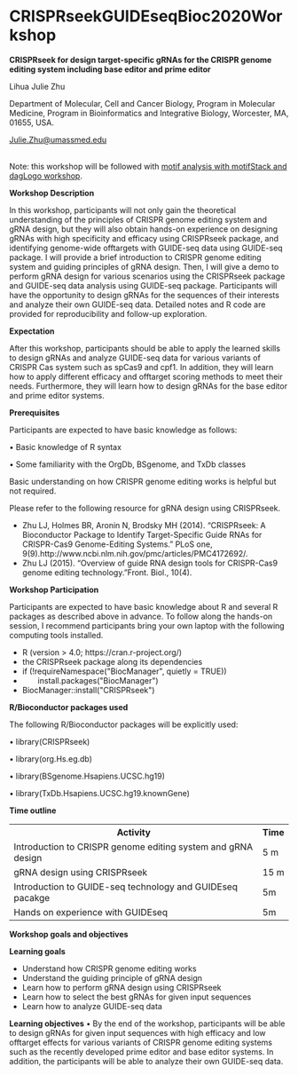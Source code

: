 # CRISPRseekGUIDEseqBioc2020Workshop

<b>CRISPRseek for design target-specific gRNAs for the CRISPR genome editing system including base editor and prime editor </b>

Lihua Julie Zhu

Department of Molecular, Cell and Cancer Biology, Program in Molecular Medicine, Program in Bioinformatics and Integrative Biology, Worcester, MA, 01655, USA.

Julie.Zhu@umassmed.edu

<br>Note: this workshop will be followed with [motif analysis with motifStack and dagLogo workshop](https://github.com/jianhong/Bioc2020workshop).

<b>Workshop Description</b>

In this workshop, participants will not only gain the theoretical understanding of the principles of CRISPR genome editing system and gRNA design, but they will also obtain hands-on experience on designing gRNAs with high specificity and efficacy using CRISPRseek package, and identifying genome-wide offtargets with GUIDE-seq data using GUIDE-seq package. I will provide a brief introduction to CRISPR genome editing system and guiding principles of gRNA design. Then, I will give a demo to perform gRNA design for various scenarios using the CRISPRseek package and GUIDE-seq data analysis using GUIDE-seq package. Participants will have the opportunity to design gRNAs for the sequences of their interests and analyze their own GUIDE-seq data. Detailed notes and R code are provided for reproducibility and follow-up exploration. 

<b>Expectation</b>

After this workshop, participants should be able to apply the learned skills to design gRNAs and analyze GUIDE-seq data for various variants of CRISPR Cas system such as spCas9 and cpf1. In addition, they will learn how to apply different efficacy and offtarget scoring methods to meet their needs. Furthermore, they will learn how to design gRNAs for the base editor and prime editor systems.

<b>Prerequisites</b>

<p>Participants are expected to have basic knowledge as follows:</p>
<p>•	Basic knowledge of R syntax</p>
<p>•	Some familiarity with the OrgDb, BSgenome, and TxDb classes</p>

Basic understanding on how CRISPR genome editing works is helpful but not required.

<p>Please refer to the following resource for gRNA design using CRISPRseek.</p>

<ul><li>Zhu LJ, Holmes BR, Aronin N, Brodsky MH (2014). “CRISPRseek: A Bioconductor Package to Identify Target-Specific Guide RNAs for CRISPR-Cas9 Genome-Editing Systems.” PLoS one, 9(9).http://www.ncbi.nlm.nih.gov/pmc/articles/PMC4172692/. </li>

<li>Zhu LJ (2015). “Overview of guide RNA design tools for CRISPR-Cas9 genome editing technology.”Front. Biol., 10(4).</li></ul>

<b>Workshop Participation</b>

<p>Participants are expected to have basic knowledge about R and several R packages as described above in advance. To follow along the hands-on session, I recommend participants bring your own laptop with the following computing tools installed.
<ul><li>R (version > 4.0; https://cran.r-project.org/)</li>
<li>the CRISPRseek package along its dependencies</li>
<li>if (!requireNamespace("BiocManager", quietly = TRUE))</li>
<li>&nbsp;&nbsp;&nbsp;&nbsp;&nbsp;&nbsp;	    install.packages("BiocManager")</li>
<li>BiocManager::install("CRISPRseek")</li></ul>

<b>R/Bioconductor packages used</b>

<p>The following R/Bioconductor packages will be explicitly used:<p>
<p>• library(CRISPRseek)</p>
<p>• library(org.Hs.eg.db)</p>
<p>• library(BSgenome.Hsapiens.UCSC.hg19)</p>
<p>• library(TxDb.Hsapiens.UCSC.hg19.knownGene)</p>

<b>Time outline</b>
<table><th>Activity</th><th>Time</th>
  <tr><td>Introduction to CRISPR genome editing system and gRNA design</td><td>5 m</td></tr>
<tr><td>gRNA design using CRISPRseek</td><td> 15 m</td></tr>
  <tr><td>Introduction to GUIDE-seq technology and GUIDEseq pacakge </td><td>5m</td></tr>
  <tr><td>Hands on experience with GUIDEseq</td><td>5m</td></tr>
</table>
<b>Workshop goals and objectives</b>

<b>Learning goals</b>
<ul>
  <li>	Understand how CRISPR genome editing works </li>
<li>	Understand the guiding principle of gRNA design</li>
<li>	Learn how to perform gRNA design using CRISPRseek</li>
<li>	Learn how to select the best gRNAs for given input sequences</li>
  <li>	Learn how to analyze GUIDE-seq data</li>
</ul>
<b>Learning objectives</b>
•	By the end of the workshop, participants will be able to design gRNAs for given input sequences with high efficacy and low offtarget effects for various variants of CRISPR genome editing systems such as the recently developed prime editor and base editor systems. In addition, the participants will be able to analyze their own GUIDE-seq data.
